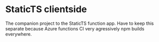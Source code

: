 # StaticTS clientside
The companion project to the StaticTS function app. Have to keep this separate because Azure functions CI very agressively npm builds everywhere.
